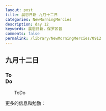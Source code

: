 ```yaml
---
layout: post
title: 晨恩日新 九月十二日
categories: NewMorningMercies
description: day 12
keywords: 晨恩日新，保罗区普
comments: false
permalink: /library/NewMorningMercies/0912
---
```


## 九月十二日

### To <br> Do

&emsp;&emsp;ToDo

更多的信息和勉励：[]()
